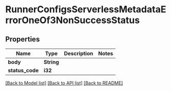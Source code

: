 # RunnerConfigsServerlessMetadataErrorOneOf3NonSuccessStatus

## Properties

Name | Type | Description | Notes
------------ | ------------- | ------------- | -------------
**body** | **String** |  | 
**status_code** | **i32** |  | 

[[Back to Model list]](../README.md#documentation-for-models) [[Back to API list]](../README.md#documentation-for-api-endpoints) [[Back to README]](../README.md)


